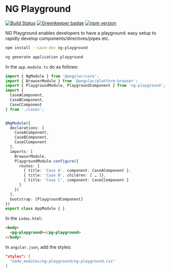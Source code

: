 # NG Playground

[![Build Status](https://travis-ci.org/kevinmerckx/ng-playground.svg?branch=develop)](https://travis-ci.org/kevinmerckx/ng-playground)
[![Greenkeeper badge](https://badges.greenkeeper.io/kevinmerckx/ng-playground.svg)](https://greenkeeper.io/)
[![npm version](https://badge.fury.io/js/ng-playground.svg)](https://badge.fury.io/js/ng-playground)

NG Playground enables developers to have a playground: easy setup to rapidly develop components/directives/pipes etc.

```sh
npm install --save-dev ng-playground
```

```sh
ng generate application playground
```

In the `app.module.ts` do as follows:

```ts
import { NgModule } from '@angular/core';
import { BrowserModule } from '@angular/platform-browser';
import { PlaygroundModule, PlaygroundComponent } from 'ng-playground';
import {
  CaseAComponent,
  CaseBComponent,
  CaseCComponent
} from './cases';


@NgModule({
  declarations: [
    CaseAComponent,
    CaseBComponent,
    CaseCComponent
  ],
  imports: [
    BrowserModule,
    PlaygroundModule.configure({
      routes: [
        { title: 'Case A', component: CaseAComponent },
        { title: 'Case B', children: [ … ]},
        { title: 'Case C', component: CaseCComponent }
      ]
    })
  ],
  bootstrap: [PlaygroundComponent]
})
export class AppModule { }
```

In the `index.html`:

```html
<body>
  <pg-playground></pg-playground>
</body>
```

In `angular.json`, add the styles:

```json
"styles": [
  "node_modules/ng-playground/ng-playground.css"
]
```
